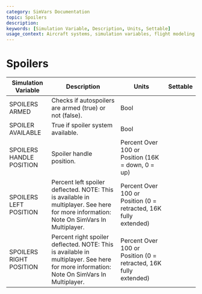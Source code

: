 ```yaml
---
category: SimVars Documentation
topic: Spoilers
description: 
keywords: [Simulation Variable, Description, Units, Settable]
usage_context: Aircraft systems, simulation variables, flight modeling
---
```


# Spoilers

| Simulation Variable | Description | Units | Settable |
| --- | --- | --- | --- |
| SPOILERS ARMED | Checks if autospoilers are armed (true) or not (false). | Bool |  |
| SPOILER AVAILABLE | True if spoiler system available. | Bool |  |
| SPOILERS HANDLE POSITION | Spoiler handle position. | Percent Over 100 or Position (16K = down, 0 = up) |  |
| SPOILERS LEFT POSITION | Percent left spoiler deflected. NOTE: This is available in multiplayer. See here for more information: Note On SimVars In Multiplayer. | Percent Over 100 or Position (0 = retracted, 16K fully extended) |  |
| SPOILERS RIGHT POSITION | Percent right spoiler deflected. NOTE: This is available in multiplayer. See here for more information: Note On SimVars In Multiplayer. | Percent Over 100 or Position (0 = retracted, 16K fully extended) |  |